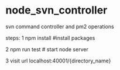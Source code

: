 # node_svn_controller
svn command controller and pm2 operations

steps:
 1 npm install   #install packages
 
 2 npm run test  # start node server
 
 3 visit url localhost:40001/{directory_name} 
